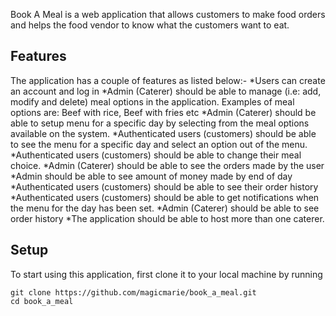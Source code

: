 Book A Meal  is a web application  that allows customers to make food orders and
helps the food vendor to know what the customers want to eat.
## Features
The application has a couple of features as listed below:-
 *Users can create an account and log in
 *Admin (Caterer) should be able to manage (i.e: add, modify and delete) meal options in the application. Examples of meal options are: Beef with rice, Beef with fries etc
 *Admin (Caterer) should be able to setup menu for a specific day by selecting from the meal options available on the system.
 *Authenticated users (customers) should be able to see the menu for a specific day and select an option out of the menu.
 *Authenticated users (customers) should be able to change their meal choice.
 *Admin (Caterer) should be able to see the orders made by the user
 *Admin should be able to see amount of money made by end of day
 *Authenticated users (customers) should be able to see their order history
 *Authenticated users (customers) should be able to get notifications when the menu for the day has been set.
 *Admin (Caterer) should be able to see order history
 *The application should be able to host more than one caterer.


## Setup
To start using this application, first clone it to your local machine by running

```
git clone https://github.com/magicmarie/book_a_meal.git
cd book_a_meal
```